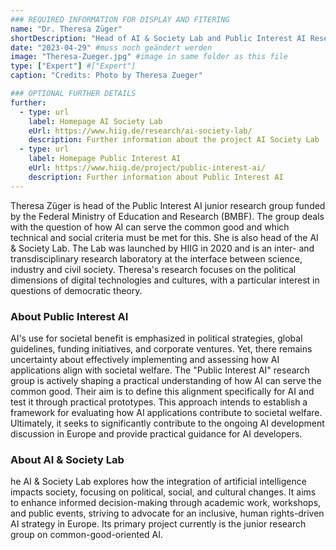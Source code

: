 ```yaml
---
### REQUIRED INFORMATION FOR DISPLAY AND FITERING
name: "Dr. Theresa Züger"
shortDescription: "Head of AI & Society Lab and Public Interest AI Research Group"
date: "2023-04-29" #muss noch geändert werden
image: "Theresa-Zueger.jpg" #image in same folder as this file
type: ["Expert"] #["Expert"]
caption: "Credits: Photo by Theresa Zueger"

### OPTIONAL FURTHER DETAILS
further:
  - type: url
    label: Homepage AI Society Lab 
    eUrl: https://www.hiig.de/research/ai-society-lab/
    description: Further information about the project AI Society Lab
  - type: url
    label: Homepage Public Interest AI
    eUrl: https://www.hiig.de/project/public-interest-ai/
    description: Further information about Public Interest AI
---
```


Theresa Züger is head of the Public Interest AI junior research group funded by the Federal Ministry of Education and Research (BMBF). The group deals with the question of how AI can serve the common good and which technical and social criteria must be met for this. She is also head of the AI & Society Lab. The Lab was launched by HIIG in 2020 and is an inter- and transdisciplinary research laboratory at the interface between science, industry and civil society. Theresa's research focuses on the political dimensions of digital technologies and cultures, with a particular interest in questions of democratic theory.

### About Public Interest AI

AI's use for societal benefit is emphasized in political strategies, global guidelines, funding initiatives, and corporate ventures. Yet, there remains uncertainty about effectively implementing and assessing how AI applications align with societal welfare. The "Public Interest AI" research group is actively shaping a practical understanding of how AI can serve the common good. Their aim is to define this alignment specifically for AI and test it through practical prototypes. This approach intends to establish a framework for evaluating how AI applications contribute to societal welfare. Ultimately, it seeks to significantly contribute to the ongoing AI development discussion in Europe and provide practical guidance for AI developers.

### About AI & Society Lab

he AI & Society Lab explores how the integration of artificial intelligence impacts society, focusing on political, social, and cultural changes. It aims to enhance informed decision-making through academic work, workshops, and public events, striving to advocate for an inclusive, human rights-driven AI strategy in Europe. Its primary project currently is the junior research group on common-good-oriented AI.